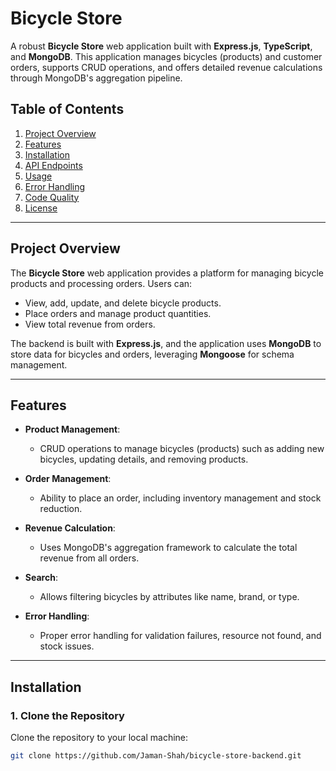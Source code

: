 # Bicycle Store

A robust **Bicycle Store** web application built with **Express.js**, **TypeScript**, and **MongoDB**. This application manages bicycles (products) and customer orders, supports CRUD operations, and offers detailed revenue calculations through MongoDB's aggregation pipeline.

## Table of Contents

1. [Project Overview](#project-overview)
2. [Features](#features)
3. [Installation](#installation)
4. [API Endpoints](#api-endpoints)
5. [Usage](#usage)
6. [Error Handling](#error-handling)
7. [Code Quality](#code-quality)
8. [License](#license)

---

## Project Overview

The **Bicycle Store** web application provides a platform for managing bicycle products and processing orders. Users can:

- View, add, update, and delete bicycle products.
- Place orders and manage product quantities.
- View total revenue from orders.

The backend is built with **Express.js**, and the application uses **MongoDB** to store data for bicycles and orders, leveraging **Mongoose** for schema management.

---

## Features

- **Product Management**:
  - CRUD operations to manage bicycles (products) such as adding new bicycles, updating details, and removing products.
- **Order Management**:
  - Ability to place an order, including inventory management and stock reduction.
- **Revenue Calculation**:

  - Uses MongoDB's aggregation framework to calculate the total revenue from all orders.

- **Search**:

  - Allows filtering bicycles by attributes like name, brand, or type.

- **Error Handling**:
  - Proper error handling for validation failures, resource not found, and stock issues.

---

## Installation

### 1. Clone the Repository

Clone the repository to your local machine:

```bash
git clone https://github.com/Jaman-Shah/bicycle-store-backend.git
```
